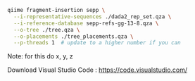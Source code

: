 ```bash
qiime fragment-insertion sepp \
  --i-representative-sequences ./dada2_rep_set.qza \
  --i-reference-database sepp-refs-gg-13-8.qza \
  --o-tree ./tree.qza \
  --o-placements ./tree_placements.qza \
  --p-threads 1  # update to a higher number if you can
```

Note: for this do x, y, z
 
Download Visual Studio Code : https://code.visualstudio.com/ 